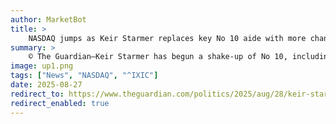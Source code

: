 ```yaml
---
author: MarketBot
title: >
    NASDAQ jumps as Keir Starmer replaces key No 10 aide with more changes to come
summary: >
    © The Guardian—Keir Starmer has begun a shake-up of No 10, including replacing an aide whose appointment had been a key battleground amid the departure of Sue Gray last autumn.
image: up1.png
tags: ["News", "NASDAQ", "^IXIC"]
date: 2025-08-27
redirect_to: https://www.theguardian.com/politics/2025/aug/28/keir-starmer-replaces-key-aide-nin-pandit-no-10-more-changes
redirect_enabled: true
---
```

